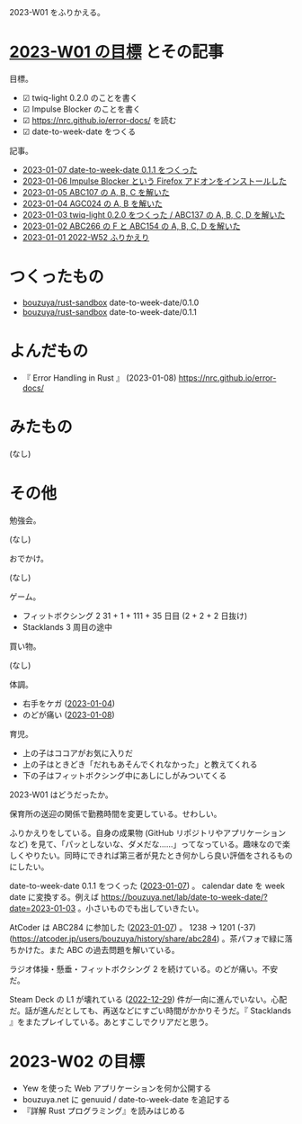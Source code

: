2023-W01 をふりかえる。

# [2023-W01 の目標][2023-01-01] とその記事

目標。

- ☑ twiq-light 0.2.0 のことを書く
- ☑ Impulse Blocker のことを書く
- ☑ <https://nrc.github.io/error-docs/> を読む
- ☑ date-to-week-date をつくる

記事。

- [2023-01-07 date-to-week-date 0.1.1 をつくった][2023-01-07]
- [2023-01-06 Impulse Blocker という Firefox アドオンをインストールした][2023-01-06]
- [2023-01-05 ABC107 の A, B, C を解いた][2023-01-05]
- [2023-01-04 AGC024 の A, B を解いた][2023-01-04]
- [2023-01-03 twiq-light 0.2.0 をつくった / ABC137 の A, B, C, D を解いた][2023-01-03]
- [2023-01-02 ABC266 の F と ABC154 の A, B, C, D を解いた][2023-01-02]
- [2023-01-01 2022-W52 ふりかえり][2023-01-01]

# つくったもの

- [bouzuya/rust-sandbox] date-to-week-date/0.1.0
- [bouzuya/rust-sandbox] date-to-week-date/0.1.1

# よんだもの

- 『 Error Handling in Rust 』 (2023-01-08)
  <https://nrc.github.io/error-docs/>

# みたもの

(なし)

# その他

勉強会。

(なし)

おでかけ。

(なし)

ゲーム。

- フィットボクシング 2 31 + 1 + 111 + 35 日目 (2 + 2 + 2 日抜け)
- Stacklands 3 周目の途中

買い物。

(なし)

体調。

- 右手をケガ ([2023-01-04])
- のどが痛い ([2023-01-08])

育児。

- 上の子はココアがお気に入りだ
- 上の子はときどき「だれもあそんでくれなかった」と教えてくれる
- 下の子はフィットボクシング中にあしにしがみついてくる

2023-W01 はどうだったか。

保育所の送迎の関係で勤務時間を変更している。せわしい。

ふりかえりをしている。自身の成果物 (GitHub リポジトリやアプリケーションなど) を見て、「パッとしないな、ダメだな……」ってなっている。趣味なので楽しくやりたい。同時にできれば第三者が見たとき何かしら良い評価をされるものにしたい。

date-to-week-date 0.1.1 をつくった ([2023-01-07]) 。 calendar date を week date に変換する。例えば <https://bouzuya.net/lab/date-to-week-date/?date=2023-01-03> 。小さいものでも出していきたい。

AtCoder は ABC284 に参加した ([2023-01-07]) 。 1238 → 1201 (-37) (<https://atcoder.jp/users/bouzuya/history/share/abc284>) 。茶パフォで緑に落ちかけた。また ABC の過去問題を解いている。

ラジオ体操・懸垂・フィットボクシング 2 を続けている。のどが痛い。不安だ。

Steam Deck の L1 が壊れている ([2022-12-29]) 件が一向に進んでいない。心配だ。話が進んだとしても、再送などにすごい時間がかかりそうだ。『 Stacklands 』をまたプレイしている。あとすこしでクリアだと思う。

# 2023-W02 の目標

- Yew を使った Web アプリケーションを何か公開する
- bouzuya.net に genuuid / date-to-week-date を追記する
- 『詳解 Rust プログラミング』を読みはじめる

[2022-12-29]: https://blog.bouzuya.net/2022/12/29/
[2023-01-01]: https://blog.bouzuya.net/2023/01/01/
[2023-01-02]: https://blog.bouzuya.net/2023/01/02/
[2023-01-03]: https://blog.bouzuya.net/2023/01/03/
[2023-01-04]: https://blog.bouzuya.net/2023/01/04/
[2023-01-05]: https://blog.bouzuya.net/2023/01/05/
[2023-01-06]: https://blog.bouzuya.net/2023/01/06/
[2023-01-07]: https://blog.bouzuya.net/2023/01/07/
[2023-01-08]: https://blog.bouzuya.net/2023/01/08/
[bouzuya/rust-sandbox]: https://github.com/bouzuya/rust-sandbox
